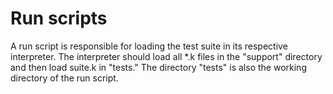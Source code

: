 Run scripts
===========

  A run script is responsible for loading the test suite in its respective
  interpreter. The interpreter should load all *.k files in the "support"
  directory and then load suite.k in "tests." The directory "tests" is
  also the working directory of the run script.
